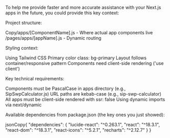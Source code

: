 To help me provide faster and more accurate assistance with your Next.js apps in the future, you could provide this key context:

Project structure:

Copy/apps/[ComponentName].js - Where actual app components live
/pages/apps/[appName].js - Dynamic routing

Styling context:

Using Tailwind CSS
Primary color class: bg-primary
Layout follows container/responsive pattern
Components need client-side rendering ('use client')

Key technical requirements:

Components must be PascalCase in apps directory (e.g., SipSwpCalculator.js)
URL paths are kebab-case (e.g., sip-swp-calculator)
All apps must be client-side rendered with ssr: false
Using dynamic imports via next/dynamic

Available dependencies from package.json (the key ones you just showed):

jsonCopy{
"dependencies": {
"lucide-react": "^0.263.1",
"react": "^18.3.1",
"react-dom": "^18.3.1",
"react-icons": "^5.2.1",
"recharts": "^2.12.7"
}
}
